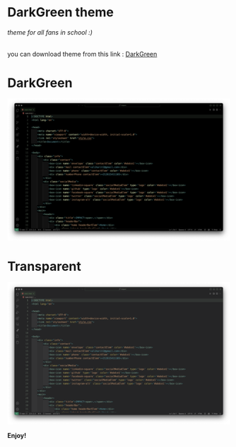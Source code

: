 # DarkGreen theme

###### theme for all fans in school :)
you can download theme from this link : [DarkGreen](https://marketplace.visualstudio.com/items?itemName=darkgreen-theme---ali-harit.darkgreen-theme---ali-harit)

# DarkGreen
![Alt text](img/DarkGreen.png)

# Transparent
![Alt text](img/transparent.png)

**Enjoy!**

